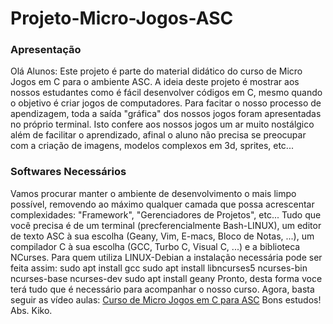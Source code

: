 # Projeto-Micro-Jogos-ASC

### Apresentação
Olá Alunos:
Este projeto é parte do material didático do curso de Micro Jogos em C para o ambiente ASC.
A ideia deste projeto é mostrar aos nossos estudantes como é fácil desenvolver códigos em C, mesmo quando o objetivo é criar jogos de computadores.
Para facitar o nosso processo de apendizagem, toda a saída "gráfica" dos nossos jogos foram apresentadas no próprio terminal. Isto confere aos nossos jogos um ar muito nostálgico além de facilitar o aprendizado, afinal o aluno não precisa se preocupar com a criação de imagens, modelos complexos em 3d, sprites, etc...

### Softwares Necessários
Vamos procurar manter o ambiente de desenvolvimento o mais limpo possível, removendo ao máximo qualquer camada que possa acrescentar complexidades: "Framework", "Gerenciadores de Projetos", etc...
Tudo que você precisa é de um terminal (precferencialmente Bash-LINUX), um editor de texto ASC à sua escolha (Geany, Vim, E-macs, Bloco de Notas, ...), um compilador C à sua escolha (GCC, Turbo C, Visual C, ...) e a biblioteca NCurses.
Para quem utiliza LINUX-Debian a instalação necessária pode ser feita assim:
sudo apt install gcc
sudo apt install libncurses5 ncurses-bin ncurses-base ncurses-dev
sudo apt install geany
Pronto, desta forma voce terá tudo que é necessário para acompanhar o nosso curso.
Agora, basta seguir as vídeo aulas: [Curso de Micro Jogos em C para ASC](https://youtube.com/playlist?list=PLMSeg6LAMplvRLzIvdb5YgEmvgS9PcbSE)
Bons estudos!
Abs. Kiko.

